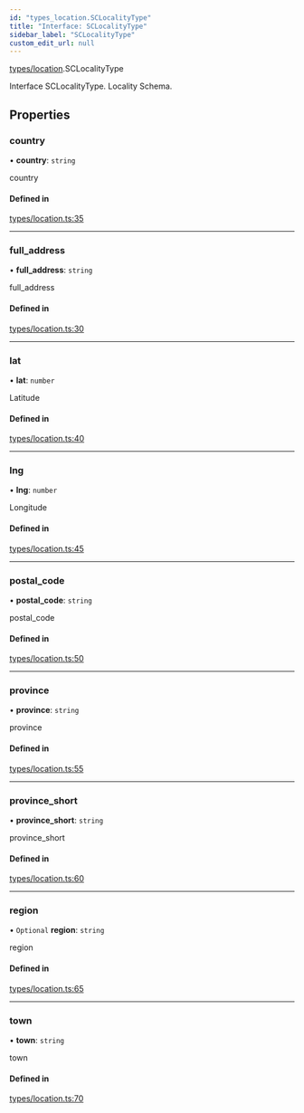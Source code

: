 ```yaml
---
id: "types_location.SCLocalityType"
title: "Interface: SCLocalityType"
sidebar_label: "SCLocalityType"
custom_edit_url: null
---
```


[types/location](../modules/types_location).SCLocalityType

Interface SCLocalityType.
Locality Schema.

## Properties

### country

• **country**: `string`

country

#### Defined in

[types/location.ts:35](https://github.com/selfcommunity/community-ui/blob/487fa8c/packages/sc-core/src/types/location.ts#L35)

___

### full\_address

• **full\_address**: `string`

full_address

#### Defined in

[types/location.ts:30](https://github.com/selfcommunity/community-ui/blob/487fa8c/packages/sc-core/src/types/location.ts#L30)

___

### lat

• **lat**: `number`

Latitude

#### Defined in

[types/location.ts:40](https://github.com/selfcommunity/community-ui/blob/487fa8c/packages/sc-core/src/types/location.ts#L40)

___

### lng

• **lng**: `number`

Longitude

#### Defined in

[types/location.ts:45](https://github.com/selfcommunity/community-ui/blob/487fa8c/packages/sc-core/src/types/location.ts#L45)

___

### postal\_code

• **postal\_code**: `string`

postal_code

#### Defined in

[types/location.ts:50](https://github.com/selfcommunity/community-ui/blob/487fa8c/packages/sc-core/src/types/location.ts#L50)

___

### province

• **province**: `string`

province

#### Defined in

[types/location.ts:55](https://github.com/selfcommunity/community-ui/blob/487fa8c/packages/sc-core/src/types/location.ts#L55)

___

### province\_short

• **province\_short**: `string`

province_short

#### Defined in

[types/location.ts:60](https://github.com/selfcommunity/community-ui/blob/487fa8c/packages/sc-core/src/types/location.ts#L60)

___

### region

• `Optional` **region**: `string`

region

#### Defined in

[types/location.ts:65](https://github.com/selfcommunity/community-ui/blob/487fa8c/packages/sc-core/src/types/location.ts#L65)

___

### town

• **town**: `string`

town

#### Defined in

[types/location.ts:70](https://github.com/selfcommunity/community-ui/blob/487fa8c/packages/sc-core/src/types/location.ts#L70)
